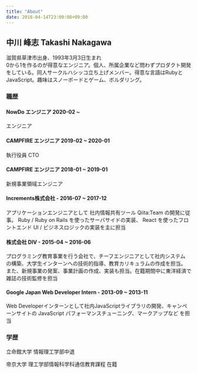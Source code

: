 ```yaml
---
title: "About"
date: 2018-04-14T23:09:08+09:00
---
```


## 中川 峰志 Takashi Nakagawa

滋賀県草津市出身、1993年3月3日生まれ <br/>
0から1を作るのが得意なエンジニア。個人、所属企業など問わずプロダクト開発をしている。同人サークルハシッコ立ち上げメンバー。得意な言語はRubyとJavaScript。趣味はスノーボードとゲーム、ボルダリング。

### 職歴

#### NowDo エンジニア 2020-02 ~

エンジニア

#### CAMPFIRE エンジニア 2019-02 ~ 2020-01

執行役員 CTO

#### CAMPFIRE エンジニア 2018-01 ~ 2019-01

新規事業領域エンジニア

#### Increments株式会社 - 2016-07 ~ 2017-12

アプリケーションエンジニアとして 社内情報共有ツール Qiita:Team の開発に従事。
Ruby / Ruby on Rails を使ったサーバサイドの実装、 React を使ったフロントエンド UI / ビジネスロジックの実装を主に担当

#### 株式会社 DIV - 2015-04 ~ 2016-06

プログラミング教育事業を行う会社で、チーフエンジニアとして社内システム の構築、大学生インターンへの技術的指導、教育カリキュラムの作成を担当。 また、新規事業の発案、事業計画の作成、実装も担当。在籍期間中に東洋経済で雑誌の技術監修を担当

#### Google Japan Web Developer Intern - 2013-09 ~ 2013-11

Web Developerインターンとして社内JavaScriptライブラリの開発、キャンペーンサイトの JavaScript パフォーマンスチューニング、マークアップなど
を担当

### 学歴

立命館大学 情報理工学部中退

帝京大学 理工学部情報科学科通信教育課程 在籍